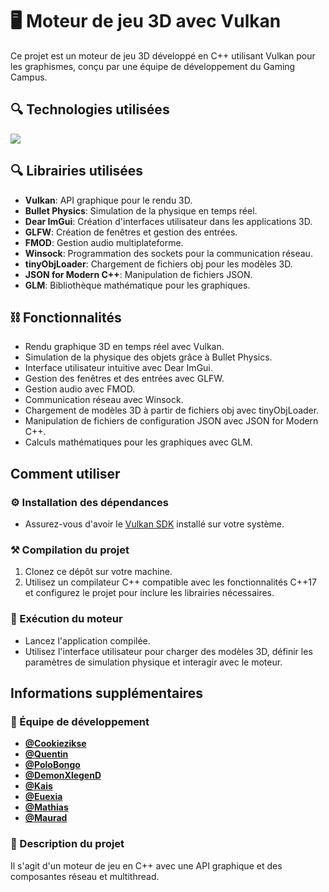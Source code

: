 🖥️ Moteur de jeu 3D avec Vulkan
============================

Ce projet est un moteur de jeu 3D développé en C++ utilisant Vulkan pour les graphismes, conçu par une équipe de développement du Gaming Campus.

🔍 Technologies utilisées
----------------------

[![](https://skillicons.dev/icons?i=cpp,git)](https://skillicons.dev)

🔍 Librairies utilisées
----------------------

*   **Vulkan**: API graphique pour le rendu 3D.
*   **Bullet Physics**: Simulation de la physique en temps réel.
*   **Dear ImGui**: Création d'interfaces utilisateur dans les applications 3D.
*   **GLFW**: Création de fenêtres et gestion des entrées.
*   **FMOD**: Gestion audio multiplateforme.
*   **Winsock**: Programmation des sockets pour la communication réseau.
*   **tinyObjLoader**: Chargement de fichiers obj pour les modèles 3D.
*   **JSON for Modern C++**: Manipulation de fichiers JSON.
*   **GLM**: Bibliothèque mathématique pour les graphiques.

⛓️ Fonctionnalités
---------------

*   Rendu graphique 3D en temps réel avec Vulkan.
*   Simulation de la physique des objets grâce à Bullet Physics.
*   Interface utilisateur intuitive avec Dear ImGui.
*   Gestion des fenêtres et des entrées avec GLFW.
*   Gestion audio avec FMOD.
*   Communication réseau avec Winsock.
*   Chargement de modèles 3D à partir de fichiers obj avec tinyObjLoader.
*   Manipulation de fichiers de configuration JSON avec JSON for Modern C++.
*   Calculs mathématiques pour les graphiques avec GLM.

Comment utiliser
----------------

### ⚙️ Installation des dépendances

*   Assurez-vous d'avoir le [Vulkan SDK](https://vulkan.lunarg.com/sdk/home#windows) installé sur votre système.

### ⚒️ Compilation du projet

1.  Clonez ce dépôt sur votre machine.
2.  Utilisez un compilateur C++ compatible avec les fonctionnalités C++17 et configurez le projet pour inclure les librairies nécessaires.



### 🔧 Exécution du moteur

*   Lancez l'application compilée.
*   Utilisez l'interface utilisateur pour charger des modèles 3D, définir les paramètres de simulation physique et interagir avec le moteur.

Informations supplémentaires
----------------------------

### 🔗 Équipe de développement

*   **[@Cookiezikse](https://www.github.com/cookiezikse)**
*   **[@Quentin](https://github.com/MtPoison)**
*   **[@PoloBongo](https://github.com/PoloBongo)**
*   **[@DemonXlegenD](https://github.com/DemonXlegenD)**
*   **[@Kais](https://github.com/KakaTheRat)**
*   **[@Euexia](https://github.com/Euexia)**
*   **[@Mathias](https://github.com/0nnen)**
*   **[@Maurad](https://github.com/PoloBongo)**

### 📖 Description du projet

Il s'agit d'un moteur de jeu en C++ avec une API graphique et des composantes réseau et multithread.
